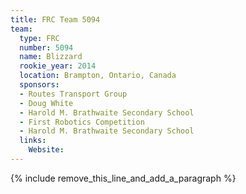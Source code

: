 ```yaml
---
title: FRC Team 5094
team:
  type: FRC
  number: 5094
  name: Blizzard
  rookie_year: 2014
  location: Brampton, Ontario, Canada
  sponsors:
  - Routes Transport Group
  - Doug White
  - Harold M. Brathwaite Secondary School
  - First Robotics Competition
  - Harold M. Brathwaite Secondary School
  links:
    Website:
---
```


{% include remove_this_line_and_add_a_paragraph %}